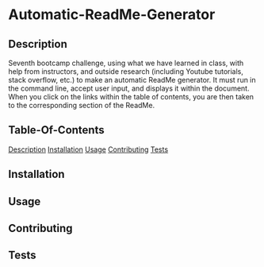 # Automatic-ReadMe-Generator


## Description
Seventh bootcamp challenge, using what we have learned in class, with help from instructors, and outside research
(including Youtube tutorials, stack overflow, etc.) to make an automatic ReadMe generator. It must run in the command line,
accept user input, and displays it within the document. When you click on the links within the table of contents, you are
then taken to the corresponding section of the ReadMe.

## Table-Of-Contents

[Description](https://github.com/dfreeman3102/automatic-readme-generator#Description)
[Installation](https://github.com/dfreeman3102/automatic-readme-generator#Installation)
[Usage](https://github.com/dfreeman3102/automatic-readme-generator#Usage)
[Contributing](https://github.com/dfreeman3102/automatic-readme-generator#Contributing)
[Tests](https://github.com/dfreeman3102/automatic-readme-generator#Tests)


## Installation

## Usage

## Contributing

## Tests